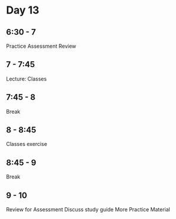 # Day 13

## 6:30 - 7

Practice Assessment Review

## 7 - 7:45

Lecture: Classes

## 7:45 - 8

Break

## 8 - 8:45

Classes exercise

## 8:45 - 9

Break

## 9 - 10

Review for Assessment
Discuss study guide
More Practice Material

